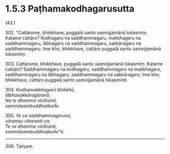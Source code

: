 

# 1.5.3 Paṭhamakodhagarusutta




(43.)

302\. “Cattārome, bhikkhave, puggalā santo saṃvijjamānā lokasmiṃ. Katame cattāro? Kodhagaru na saddhammagaru, makkhagaru na saddhammagaru, lābhagaru na saddhammagaru, sakkāragaru na saddhammagaru. Ime kho, bhikkhave, cattāro puggalā santo saṃvijjamānā lokasmiṃ.

303\. Cattārome, bhikkhave, puggalā santo saṃvijjamānā lokasmiṃ. Katame cattāro? Saddhammagaru na kodhagaru, saddhammagaru na makkhagaru, saddhammagaru na lābhagaru, saddhammagaru na sakkāragaru. Ime kho, bhikkhave, cattāro puggalā santo saṃvijjamānā lokasminti.

304\. _Kodhamakkhagarū bhikkhū,_  
_lābhasakkāragāravā;_  
_Na te dhamme virūhanti,_  
_sammāsambuddhadesite._  


305\. _Ye ca saddhammagaruno,_  
_vihaṃsu viharanti ca;_  
_Te ve dhamme virūhanti,_  
_sammāsambuddhadesite”ti._  


---

306\. Tatiyaṃ.






